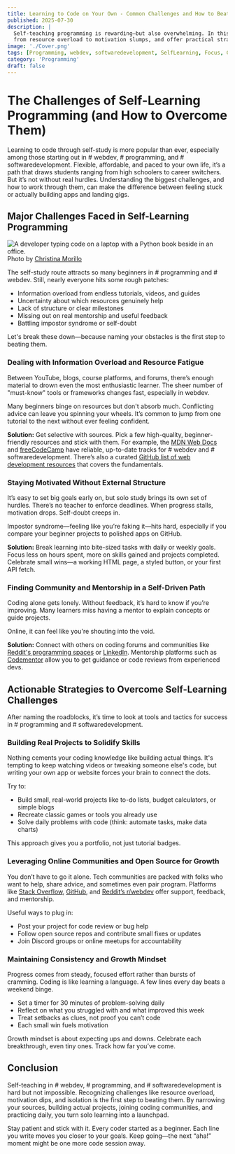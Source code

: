 ```yaml
---
title: Learning to Code on Your Own - Common Challenges and How to Beat Them
published: 2025-07-30
description: |
  Self-teaching programming is rewarding—but also overwhelming. In this guide, we explore the most common challenges faced by self-taught developers,
  from resource overload to motivation slumps, and offer practical strategies to stay on track, build real projects, and connect with the coding community.
image: './Cover.png'
tags: [Programming, webdev, softwaredevelopment, SelfLearning, Focus, Consistency]
category: 'Programming'
draft: false 
---
```


# The Challenges of Self-Learning Programming (and How to Overcome Them)

Learning to code through self-study is more popular than ever, especially among those starting out in # webdev, # programming, and # softwaredevelopment. Flexible, affordable, and paced to your own life, it’s a path that draws students ranging from high schoolers to career switchers. But it’s not without real hurdles. Understanding the biggest challenges, and how to work through them, can make the difference between feeling stuck or actually building apps and landing gigs.

## Major Challenges Faced in Self-Learning Programming

![A developer typing code on a laptop with a Python book beside in an office.](https://images.pexels.com/photos/1181359/pexels-photo-1181359.jpeg?auto=compress&cs=tinysrgb&dpr=2&h=650&w=940)
Photo by [Christina Morillo](https://www.pexels.com/@divinetechygirl)

The self-study route attracts so many beginners in # programming and # webdev. Still, nearly everyone hits some rough patches:

- Information overload from endless tutorials, videos, and guides
- Uncertainty about which resources genuinely help
- Lack of structure or clear milestones
- Missing out on real mentorship and useful feedback
- Battling impostor syndrome or self-doubt

Let's break these down—because naming your obstacles is the first step to beating them.

### Dealing with Information Overload and Resource Fatigue

Between YouTube, blogs, course platforms, and forums, there’s enough material to drown even the most enthusiastic learner. The sheer number of "must-know" tools or frameworks changes fast, especially in webdev.

Many beginners binge on resources but don't absorb much. Conflicting advice can leave you spinning your wheels. It’s common to jump from one tutorial to the next without ever feeling confident.

**Solution:** Get selective with sources. Pick a few high-quality, beginner-friendly resources and stick with them. For example, the [MDN Web Docs](https://www.reddit.com/r/Frontend/comments/o0kfc5/best_resources_to_become_selftaught_frontend_web/) and [freeCodeCamp](https://qat.com/top-10-websites-to-learn-web-development-in-2023/) have reliable, up-to-date tracks for # webdev and # softwaredevelopment. There’s also a curated [GitHub list of web development resources](https://github.com/iamismile/web-dev-resources) that covers the fundamentals.

### Staying Motivated Without External Structure

It’s easy to set big goals early on, but solo study brings its own set of hurdles. There’s no teacher to enforce deadlines. When progress stalls, motivation drops. Self-doubt creeps in.

Impostor syndrome—feeling like you’re faking it—hits hard, especially if you compare your beginner projects to polished apps on GitHub.

**Solution:** Break learning into bite-sized tasks with daily or weekly goals. Focus less on hours spent, more on skills gained and projects completed. Celebrate small wins—a working HTML page, a styled button, or your first API fetch.

### Finding Community and Mentorship in a Self-Driven Path

Coding alone gets lonely. Without feedback, it’s hard to know if you’re improving. Many learners miss having a mentor to explain concepts or guide projects.

Online, it can feel like you're shouting into the void.

**Solution:** Connect with others on coding forums and communities like [Reddit's programming spaces](https://www.reddit.com/r/learnprogramming/comments/dz06g2/how_to_find_mentors/) or [LinkedIn](https://www.linkedin.com/pulse/how-find-mentor-when-youre-new-software-developer-tanaka-mutakwa). Mentorship platforms such as [Codementor](https://www.codementor.io/) allow you to get guidance or code reviews from experienced devs.

## Actionable Strategies to Overcome Self-Learning Challenges

After naming the roadblocks, it’s time to look at tools and tactics for success in # programming and # softwaredevelopment.

### Building Real Projects to Solidify Skills

Nothing cements your coding knowledge like building actual things. It's tempting to keep watching videos or tweaking someone else's code, but writing your own app or website forces your brain to connect the dots.

Try to:

- Build small, real-world projects like to-do lists, budget calculators, or simple blogs
- Recreate classic games or tools you already use
- Solve daily problems with code (think: automate tasks, make data charts)

This approach gives you a portfolio, not just tutorial badges.

### Leveraging Online Communities and Open Source for Growth

You don’t have to go it alone. Tech communities are packed with folks who want to help, share advice, and sometimes even pair program. Platforms like [Stack Overflow](https://daily.dev/blog/general-programming-communities-to-join), [GitHub](https://www.qodo.ai/blog/top-10-developer-communities-you-should-explore/), and [Reddit’s r/webdev](https://www.reddit.com/r/webdev/comments/8yixzv/what_developer_communities_would_you_recommend/) offer support, feedback, and mentorship.

Useful ways to plug in:

- Post your project for code review or bug help
- Follow open source repos and contribute small fixes or updates
- Join Discord groups or online meetups for accountability

### Maintaining Consistency and Growth Mindset

Progress comes from steady, focused effort rather than bursts of cramming. Coding is like learning a language. A few lines every day beats a weekend binge.

- Set a timer for 30 minutes of problem-solving daily
- Reflect on what you struggled with and what improved this week
- Treat setbacks as clues, not proof you can’t code
- Each small win fuels motivation

Growth mindset is about expecting ups and downs. Celebrate each breakthrough, even tiny ones. Track how far you’ve come.

## Conclusion

Self-teaching in # webdev, # programming, and # softwaredevelopment is hard but not impossible. Recognizing challenges like resource overload, motivation dips, and isolation is the first step to beating them. By narrowing your sources, building actual projects, joining coding communities, and practicing daily, you turn solo learning into a launchpad.

Stay patient and stick with it. Every coder started as a beginner. Each line you write moves you closer to your goals. Keep going—the next “aha!” moment might be one more code session away.
